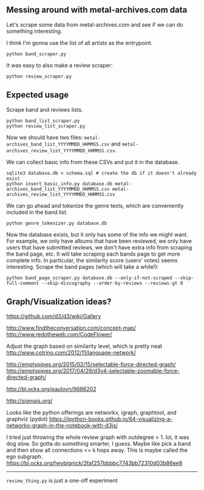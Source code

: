 ## Messing around with metal-archives.com data
Let's scrape some data from metal-archives.com and see if we can do something interesting.

I think I'm gonna use the list of all artists as the entrypoint.
```
python band_scraper.py
```

It was easy to also make a review scraper:
```
python review_scraper.py
```


## Expected usage
Scrape band and reviews lists.
```
python band_list_scraper.py
python review_list_scraper.py
```
Now we should have two files: `metal-archives_band_list_YYYYMMDD_HHMMSS.csv` and `metal-archives_review_list_YYYYMMDD_HHMMSS.csv`.

We can collect basic info from these CSVs and put it in the database.
```
sqlite3 database.db < schema.sql # create the db if it doesn't already exist
python insert_basic_info.py database.db metal-archives_band_list_YYYYMMDD_HHMMSS.csv metal-archives_review_list_YYYYMMDD_HHMMSS.csv
```

We can go ahead and tokenize the genre texts, which are conveniently included in the band list.
```
python genre_tokenizer.py database.db
```

Now the database exists, but it only has some of the info we might want.
For example, we only have albums that have been reviewed, we only have users
that have submitted reviews, we don't have extra info from scraping the band page, etc.
It will take scraping each bands page to get more complete info.
In particular, the similarity score (users' votes) seems interesting.
Scrape the band pages (which will take a while!):
```
python band_page_scraper.py database.db --only-if-not-scraped --skip-full-comment --skip-discography --order-by-reviews --reviews-gt 0
```

## Graph/Visualization ideas?
https://github.com/d3/d3/wiki/Gallery

http://www.findtheconversation.com/concept-map/
http://www.redotheweb.com/CodeFlower/

Adjust the graph based on similarity level, which is pretty neat
http://www.cotrino.com/2012/11/language-network/

http://emptypipes.org/2015/02/15/selectable-force-directed-graph/
http://emptypipes.org/2017/04/29/d3v4-selectable-zoomable-force-directed-graph/

http://bl.ocks.org/paulovn/9686202

http://sigmajs.org/

Looks like the python offerings are networkx, igraph, graphtool, and graphviz (pydot)
https://ipython-books.github.io/64-visualizing-a-networkx-graph-in-the-notebook-with-d3js/

I tried just throwing the whole review graph with outdegree > 1.  lol, it was dog slow.
So gotta do something smarter, I guess.
Maybe like pick a band and then show all connections <= k hops away.  This is maybe called the ego subgraph.
https://bl.ocks.org/heybignick/3faf257bbbbc7743bb72310d03b86ee8

---

`review_thing.py` is just a one-off experiment
